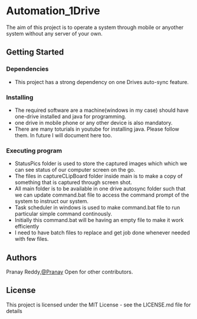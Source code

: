 # Automation_1Drive
The aim of this project is to operate a system through mobile or anyother system without any server of your own.

## Getting Started

### Dependencies

* This project has a strong dependency on one Drives auto-sync feature.

### Installing

* The required software are a machine(windows in my case) should have one-drive installed and java for programming.
* one drive in mobile phone or any other device is also mandatory.
* There are many toturials in youtube for installing java. Please follow them. In future I will document here too.

### Executing program

* StatusPics folder is used to store the captured images which which we can see status of our computer screen on the go.
* The files in captureCLipBoard folder inside main is to make a copy of something that is captured through screen shot.
* All main folder is to be available in one drive autosync folder such that we can update command.bat file to access the command prompt of the system to instruct our system.
* Task scheduler in windows is used to make command.bat file to run particular simple command continously.
* Initially this command.bat will be having an empty file to make it work efficiently
* I need to have batch files to replace and get job done whenever needed with few files.

<!-- ```
code blocks for commands
``` -->

## Authors

Pranay Reddy,[@Pranay](https://www.linkedin.com/in/pranay-reddy007)
Open for other contributors.


## License

This project is licensed under the MIT License - see the LICENSE.md file for details
